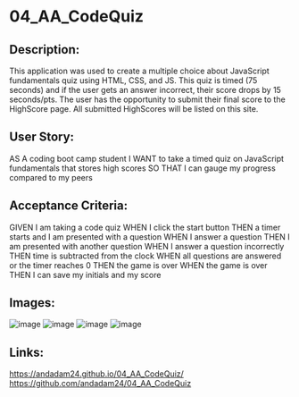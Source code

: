 # 04_AA_CodeQuiz

## Description:
This application was used to create a multiple choice about JavaScript fundamentals quiz using HTML, CSS, and JS. This quiz is timed (75 seconds) and if the user gets an answer incorrect, their score drops by 15 seconds/pts. The user has the opportunity to submit their final score to the HighScore page. All submitted HighScores will be listed on this site. 

## User Story:

AS A coding boot camp student
I WANT to take a timed quiz on JavaScript fundamentals that stores high scores
SO THAT I can gauge my progress compared to my peers

## Acceptance Criteria:

GIVEN I am taking a code quiz
WHEN I click the start button
THEN a timer starts and I am presented with a question
WHEN I answer a question
THEN I am presented with another question
WHEN I answer a question incorrectly
THEN time is subtracted from the clock
WHEN all questions are answered or the timer reaches 0
THEN the game is over
WHEN the game is over
THEN I can save my initials and my score

## Images:
![image](https://user-images.githubusercontent.com/81110930/122690658-e3455b00-d1f8-11eb-8a30-b23bbd1bbd2d.png)
![image](https://user-images.githubusercontent.com/81110930/122690678-fd7f3900-d1f8-11eb-9850-fcab23e40faf.png)
![image](https://user-images.githubusercontent.com/81110930/122690703-125bcc80-d1f9-11eb-8d27-6c88f3f5ef63.png)
![image](https://user-images.githubusercontent.com/81110930/122690725-256e9c80-d1f9-11eb-8e2d-ca043db90de3.png)

## Links:
https://andadam24.github.io/04_AA_CodeQuiz/ <br/>
https://github.com/andadam24/04_AA_CodeQuiz <br/>
